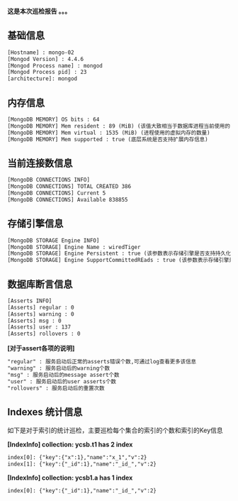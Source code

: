**这是本次巡检报告 。。。**
## 基础信息

```txt
[Hostname] : mongo-02
[Mongod Version] : 4.4.6
[Mongod Process name] : mongod
[Mongod Process pid] : 23
[architecture]: mongod
```
## 内存信息

```txt
[MongoDB MEMORY] OS bits : 64
[MongoDB MEMORY] Mem resident : 89 (MiB) (该值大致相当于数据库进程当前使用的 RAM 量)
[MongoDB MEMORY] Mem virtual : 1535 (MiB) (进程使用的虚拟内存的数量)
[MongoDB MEMORY] Mem supported : true (底层系统是否支持扩展内存信息)
```
## 当前连接数信息

```txt
[MongoDB CONNECTIONS INFO]
[MongoDB CONNECTIONS] TOTAL CREATED 386 
[MongoDB CONNECTIONS] Current 5 
[MongoDB CONNECTIONS] Available 838855 
```
## 存储引擎信息

```txt
[MongoDB STORAGE Engine INFO]
[MongoDB STORAGE] Engine Name : wiredTiger
[MongoDB STORAGE] Engine Persistent : true (该参数表示存储引擎是否支持持久化数据到硬盘)
[MongoDB STORAGE] Engine SupportCommittedREads : true (该参数表示存储引擎是否支持read concern)
```
## 数据库断言信息

```txt
[Asserts INFO]
[Asserts] regular : 0
[Asserts] warning : 0
[Asserts] msg : 0
[Asserts] user : 137
[Asserts] rollovers : 0
```
**[对于assert各项的说明]**

```txt
"regular" : 服务启动后正常的asserts错误个数,可通过log查看更多该信息
"warning" : 服务启动后的warning个数
"msg" : 服务启动后的message assert个数
"user" : 服务启动后的user asserts个数
"rollovers" : 服务启动后的重置次数
```
## Indexes 统计信息
如下是对于索引的统计巡检，主要巡检每个集合的索引的个数和索引的Key信息

**[IndexInfo] collection: ycsb.t1 has 2 index**

```txt
index[0]: {"key":{"x":1},"name":"x_1","v":2}
index[1]: {"key":{"_id":1},"name":"_id_","v":2}
```
**[IndexInfo] collection: ycsb1.a has 1 index**

```txt
index[0]: {"key":{"_id":1},"name":"_id_","v":2}
```

